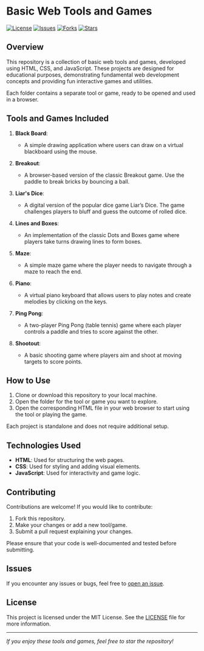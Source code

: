 # Basic Web Tools and Games

[![License](https://img.shields.io/github/license/HeidariSina/Basic-Web-Tools-and-Games)](LICENSE)
[![Issues](https://img.shields.io/github/issues/HeidariSina/Basic-Web-Tools-and-Games)](https://github.com/HeidariSina/Basic-Web-Tools-and-Games/issues)
[![Forks](https://img.shields.io/github/forks/HeidariSina/Basic-Web-Tools-and-Games)](https://github.com/HeidariSina/Basic-Web-Tools-and-Games/network/members)
[![Stars](https://img.shields.io/github/stars/HeidariSina/Basic-Web-Tools-and-Games)](https://github.com/HeidariSina/Basic-Web-Tools-and-Games/stargazers)

## Overview

This repository is a collection of basic web tools and games, developed using HTML, CSS, and JavaScript. These projects are designed for educational purposes, demonstrating fundamental web development concepts and providing fun interactive games and utilities.

Each folder contains a separate tool or game, ready to be opened and used in a browser.

## Tools and Games Included

1. **Black Board**:
   - A simple drawing application where users can draw on a virtual blackboard using the mouse.

2. **Breakout**:
   - A browser-based version of the classic Breakout game. Use the paddle to break bricks by bouncing a ball.

3. **Liar's Dice**:
   - A digital version of the popular dice game Liar’s Dice. The game challenges players to bluff and guess the outcome of rolled dice.

4. **Lines and Boxes**:
   - An implementation of the classic Dots and Boxes game where players take turns drawing lines to form boxes.

5. **Maze**:
   - A simple maze game where the player needs to navigate through a maze to reach the end.

6. **Piano**:
   - A virtual piano keyboard that allows users to play notes and create melodies by clicking on the keys.

7. **Ping Pong**:
   - A two-player Ping Pong (table tennis) game where each player controls a paddle and tries to score against the other.

8. **Shootout**:
   - A basic shooting game where players aim and shoot at moving targets to score points.

## How to Use

1. Clone or download this repository to your local machine.
2. Open the folder for the tool or game you want to explore.
3. Open the corresponding HTML file in your web browser to start using the tool or playing the game.

Each project is standalone and does not require additional setup.

## Technologies Used

- **HTML**: Used for structuring the web pages.
- **CSS**: Used for styling and adding visual elements.
- **JavaScript**: Used for interactivity and game logic.

## Contributing

Contributions are welcome! If you would like to contribute:

1. Fork this repository.
2. Make your changes or add a new tool/game.
3. Submit a pull request explaining your changes.

Please ensure that your code is well-documented and tested before submitting.

## Issues

If you encounter any issues or bugs, feel free to [open an issue](https://github.com/HeidariSina/Basic-Web-Tools-and-Games/issues).

## License

This project is licensed under the MIT License. See the [LICENSE](LICENSE) file for more information.

---

_If you enjoy these tools and games, feel free to star the repository!_
